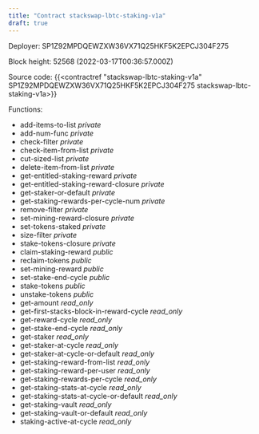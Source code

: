 ```yaml
---
title: "Contract stackswap-lbtc-staking-v1a"
draft: true
---
```

Deployer: SP1Z92MPDQEWZXW36VX71Q25HKF5K2EPCJ304F275


 



Block height: 52568 (2022-03-17T00:36:57.000Z)

Source code: {{<contractref "stackswap-lbtc-staking-v1a" SP1Z92MPDQEWZXW36VX71Q25HKF5K2EPCJ304F275 stackswap-lbtc-staking-v1a>}}

Functions:

* add-items-to-list _private_
* add-num-func _private_
* check-filter _private_
* check-item-from-list _private_
* cut-sized-list _private_
* delete-item-from-list _private_
* get-entitled-staking-reward _private_
* get-entitled-staking-reward-closure _private_
* get-staker-or-default _private_
* get-staking-rewards-per-cycle-num _private_
* remove-filter _private_
* set-mining-reward-closure _private_
* set-tokens-staked _private_
* size-filter _private_
* stake-tokens-closure _private_
* claim-staking-reward _public_
* reclaim-tokens _public_
* set-mining-reward _public_
* set-stake-end-cycle _public_
* stake-tokens _public_
* unstake-tokens _public_
* get-amount _read_only_
* get-first-stacks-block-in-reward-cycle _read_only_
* get-reward-cycle _read_only_
* get-stake-end-cycle _read_only_
* get-staker _read_only_
* get-staker-at-cycle _read_only_
* get-staker-at-cycle-or-default _read_only_
* get-staking-reward-from-list _read_only_
* get-staking-reward-per-user _read_only_
* get-staking-rewards-per-cycle _read_only_
* get-staking-stats-at-cycle _read_only_
* get-staking-stats-at-cycle-or-default _read_only_
* get-staking-vault _read_only_
* get-staking-vault-or-default _read_only_
* staking-active-at-cycle _read_only_
